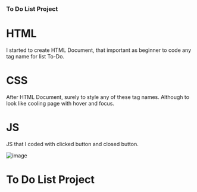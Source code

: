### To Do List Project
# HTML
I started to create HTML Document, that important as beginner to code any tag name for list To-Do.
# CSS
After HTML Document, surely to style any of these tag names. Although to look like cooling page with hover and focus.
# JS
JS that I coded with clicked button and closed button. 

![image](https://github.com/user-attachments/assets/9ec99558-1ef6-4c28-af20-834fde1aecf2)

# To Do List Project
